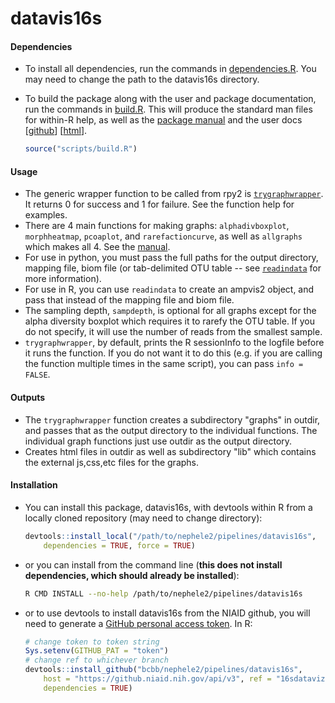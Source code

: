 # datavis16s

#### Dependencies

- To install all dependencies, run the commands in [dependencies.R](scripts/dependencies.R).  You may need to change the path to the datavis16s directory.

-   To build the package along with the user and package documentation, run the commands in [build.R](scripts/build.R). This will produce the standard man files for within-R help, as well as the [package manual](doc/Reference_Manual_datavis16s.md) and the user docs [[github](doc/user_doc.md)] [[html](doc/datavis16s_pipeline.html)].

    ``` r
    source("scripts/build.R")
    ```

#### Usage

- The generic wrapper function to be called from rpy2 is [`trygraphwrapper`](doc/Reference_Manual_datavis16s.md#trygraphwrapper).  It returns 0 for success and 1 for failure.  See the function help for examples.  
- There are 4 main functions for making graphs: `alphadivboxplot`, `morphheatmap`, `pcoaplot`, and `rarefactioncurve`, as well as `allgraphs` which makes all 4.  See the [manual](doc/Reference_Manual_datavis16s.md).
- For use in python, you must pass the full paths for the output directory, mapping file, biom file (or tab-delimited OTU table -- see [`readindata`](doc/Reference_Manual_datavis16s.md#readindata) for more information).
- For use in R, you can use `readindata` to create an ampvis2 object, and pass that instead of the mapping file and biom file.
- The sampling depth, `sampdepth`, is optional for all graphs except for the alpha diversity boxplot which requires it to rarefy the OTU table.  If you do not specify, it will use the number of reads from the smallest sample.
- `trygraphwrapper`, by default, prints the R sessionInfo to the logfile before it runs the function.  If you do not want it to do this (e.g. if you are calling the function multiple times in the same script), you can pass `info = FALSE`.

#### Outputs

- The `trygraphwrapper` function creates a subdirectory "graphs" in outdir, and passes that as the output directory to the individual functions.  The individual graph functions just use outdir as the output directory.
- Creates html files in outdir as well as subdirectory "lib" which contains the external js,css,etc files for the graphs.

#### Installation

-   You can install this package, datavis16s, with devtools within R from a locally cloned repository (may need to change directory):

    ``` r
    devtools::install_local("/path/to/nephele2/pipelines/datavis16s", 
        dependencies = TRUE, force = TRUE)
    ```

-   or you can install from the command line (**this does not install dependencies, which should already be installed**):

    ``` bash
    R CMD INSTALL --no-help /path/to/nephele2/pipelines/datavis16s
    ```

-   or to use devtools to install datavis16s from the NIAID github, you will need to generate a [GitHub personal access token](https://help.github.com/articles/creating-a-personal-access-token-for-the-command-line/). In R:

    ``` r
    # change token to token string
    Sys.setenv(GITHUB_PAT = "token")
    # change ref to whichever branch
    devtools::install_github("bcbb/nephele2/pipelines/datavis16s", 
        host = "https://github.niaid.nih.gov/api/v3", ref = "16sdataviz", 
        dependencies = TRUE)
    ```
